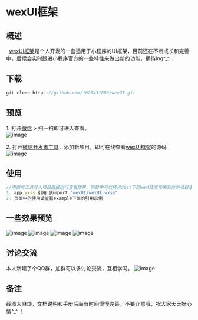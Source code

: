 # wexUI框架

## 概述
&nbsp;&nbsp;[wexUI框架](https://github.com/1020431880/wexUI.git)是个人开发的一套适用于小程序的UI框架，目前还在不断成长和完善中，后续会实时跟进小程序官方的一些特性来做出新的功能，期待ing^_^...

## 下载
```js
git clone https://github.com/1020431880/wexUI.git
```

## 预览
1.&nbsp;打开[微信](https://weixin.qq.com/) > 扫一扫即可进入查看。<br/>
![image](http://i2.bvimg.com/638261/757a20b8cd8ca493t.jpg)

2.&nbsp;打开[微信开发者工具](https://mp.weixin.qq.com/debug/wxadoc/dev/devtools/download.html)，添加新项目，即可在线查看[wexUI框架](https://github.com/1020431880/wexUI.git)的源码<br/>
![image](http://i2.bvimg.com/638261/8c3ff030bb804257t.jpg)


## 使用
``` js
//用微信工具导入项目直接运行查看效果，项目中可以拷贝dist下的wexUI文件夹到你的项目里
1. app.wxss 引用 @import "wexUI/wexUI.wxss"
2. 页面中的使用请查看example下面的引用示例
```

## 一些效果预览
![image](http://i2.bvimg.com/638261/f716b9998934d93et.jpg)
![image](http://i2.bvimg.com/638261/91eaadf6d276376ft.jpg)
![image](http://i2.bvimg.com/638261/94e4bf2cbd0a354et.jpg)
![image](http://i2.bvimg.com/638261/726f795d6e8d4f11t.jpg)


## 讨论交流
本人新建了个QQ群，加群可以多讨论交流，互相学习。
![image](http://i2.bvimg.com/638261/d7973da7f4e04f75t.jpg)

## 备注
截图太麻烦，文档说明和手册后面有时间慢慢完善，不要介意哦，祝大家天天好心情^_^ ！


